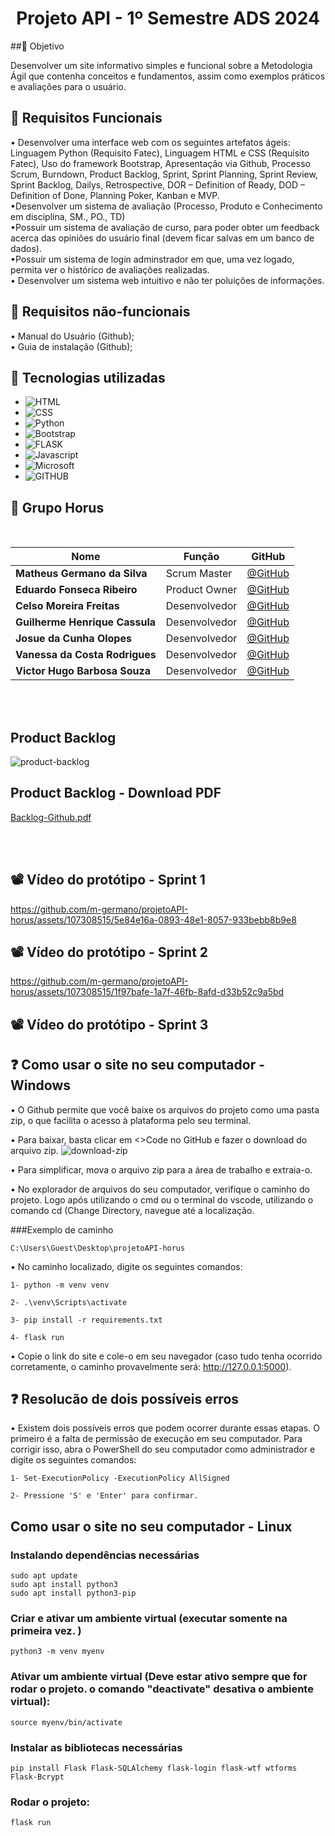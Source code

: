 <h1 align="center">Projeto API - 1º Semestre ADS 2024 </h1>

##🎯 Objetivo

Desenvolver um site informativo simples e funcional sobre a Metodologia Ágil que contenha conceitos e fundamentos, assim como exemplos práticos e avaliações para o usuário.

## 📍 Requisitos Funcionais
•	Desenvolver uma interface web com os seguintes artefatos ágeis: Linguagem Python (Requisito Fatec), Linguagem HTML e CSS (Requisito Fatec), Uso do framework Bootstrap, Apresentação via Github, Processo Scrum, Burndown, Product Backlog,  Sprint, Sprint Planning,  Sprint Review, Sprint Backlog, Dailys, Retrospective, DOR – Definition of Ready, DOD – Definition of Done, Planning Poker, Kanban e  MVP. 
<br>
•Desenvolver um sistema de avaliação (Processo, Produto e Conhecimento em disciplina, SM., PO., TD)
<br>
•Possuir um sistema de avaliação de curso, para poder obter um feedback acerca das opiniões do usuário final (devem ficar salvas em um banco de dados). 
<br>
•Possuir um sistema de login adminstrador em que, uma vez logado, permita ver o histórico de avaliações realizadas.
<br>
•	Desenvolver um sistema web intuitivo e não ter poluições de informações.



## 📍 Requisitos não-funcionais

•	Manual do Usuário (Github);
<br>
•	Guia de instalação (Github);

## 🔧 Tecnologias utilizadas

- ![HTML](https://img.shields.io/badge/HTML5-E34F26?style=for-the-badge&logo=html5&logoColor=white)
- ![CSS](https://img.shields.io/badge/CSS-239120?&style=for-the-badge&logo=css3&logoColor=white)
- ![Python](https://img.shields.io/badge/Python-14354C?style=for-the-badge&logo=python&logoColor=white)
- ![Bootstrap](https://img.shields.io/badge/Bootstrap-563D7C?style=for-the-badge&logo=bootstrap&logoColor=white) 
- ![FLASK](https://img.shields.io/badge/Flask-000000?style=for-the-badge&logo=flask&logoColor=white) 
- ![Javascript](https://img.shields.io/badge/JavaScript-F7DF1E?style=for-the-badge&logo=javascript&logoColor=black)
- ![Microsoft](https://img.shields.io/badge/Microsoft_Office-D83B01?style=for-the-badge&logo=microsoft-office&logoColor=white)
- ![GITHUB](https://img.shields.io/badge/GitHub-100000?style=for-the-badge&logo=github&logoColor=white)

## 👥 Grupo Horus

<br>

|Nome|Função|GitHub|
| -------- |-------- |-------- |
|**Matheus Germano da Silva**|Scrum Master|[@GitHub](https://github.com/m-germano)|
|**Eduardo Fonseca Ribeiro**|Product Owner|[@GitHub](https://github.com/haisper)|
|**Celso Moreira Freitas**|Desenvolvedor|[@GitHub](https://github.com/yCels)|
|**Guilherme Henrique Cassula**|Desenvolvedor|[@GitHub](https://github.com/guih0412)|
|**Josue da Cunha Olopes**|Desenvolvedor|[@GitHub](https://github.com/jo-olopes)|
|**Vanessa da Costa Rodrigues**|Desenvolvedor|[@GitHub](https://github.com/Doryumi)|
|**Victor Hugo Barbosa Souza**|Desenvolvedor|[@GitHub](https://github.com/victor4486)|

<br><br>

## Product Backlog 
![product-backlog](https://github.com/m-germano/projetoAPI-horus/assets/107308515/69e55010-4993-4aeb-83ae-3d2c6c773e39)

## Product Backlog - Download PDF
[Backlog-Github.pdf](https://github.com/m-germano/projetoAPI-horus/files/15214824/Backlog-Github.pdf)

<br><br>

## 📽️ Vídeo do protótipo - Sprint 1

https://github.com/m-germano/projetoAPI-horus/assets/107308515/5e84e16a-0893-48e1-8057-933bebb8b9e8

## 📽️ Vídeo do protótipo - Sprint 2

https://github.com/m-germano/projetoAPI-horus/assets/107308515/1f97bafe-1a7f-46fb-8afd-d33b52c9a5bd

## 📽️ Vídeo do protótipo - Sprint 3



## ❓ Como usar o site no seu computador - Windows

• O Github permite que você baixe os arquivos do projeto como uma pasta zip, o que facilita o acesso à plataforma pelo seu terminal.

• Para baixar, basta clicar em <>Code no GitHub e fazer o download do arquivo zip.
![download-zip](https://github.com/m-germano/projetoAPI-horus/assets/107308515/c8c982a9-2daa-4103-aee1-c71ac97f8cd5)

• Para simplificar, mova o arquivo zip para a área de trabalho e extraia-o.

• No explorador de arquivos do seu computador, verifique o caminho do projeto. Logo após utilizando o cmd ou o terminal do vscode, utilizando o comando cd (Change Directory, navegue até a localização.

###Exemplo de caminho
```
C:\Users\Guest\Desktop\projetoAPI-horus
```
• No caminho localizado, digite os seguintes comandos:

```
1- python -m venv venv

2- .\venv\Scripts\activate

3- pip install -r requirements.txt

4- flask run

```

• Copie o link do site e cole-o em seu navegador (caso tudo tenha ocorrido corretamente, o caminho provavelmente será: http://127.0.0.1:5000).

## ❓ Resolucão de dois possíveis erros
• Existem dois possíveis erros que podem ocorrer durante essas etapas. O primeiro é a falta de permissão de execução em seu computador. Para corrigir isso, abra o PowerShell do seu computador como administrador e digite os seguintes comandos:

```
1- Set-ExecutionPolicy -ExecutionPolicy AllSigned

2- Pressione 'S' e 'Enter' para confirmar.
```

##  Como usar o site no seu computador - Linux

###  Instalando dependências necessárias
```
sudo apt update
sudo apt install python3
sudo apt install python3-pip
```

### Criar e ativar um ambiente virtual (executar somente na primeira vez. )
```
python3 -m venv myenv
```

### Ativar um ambiente virtual (Deve estar ativo sempre que for rodar o projeto. o comando "deactivate" desativa o ambiente virtual):
```
source myenv/bin/activate
```

### Instalar as bibliotecas necessárias
```
pip install Flask Flask-SQLAlchemy flask-login flask-wtf wtforms Flask-Bcrypt
```

### Rodar o projeto:
```
flask run 

```
